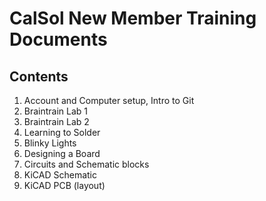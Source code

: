 # CalSol New Member Training Documents

## Contents
1. Account and Computer setup, Intro to Git
2. Braintrain Lab 1
3. Braintrain Lab 2
4. Learning to Solder
5. Blinky Lights
6. Designing a Board
7. Circuits and Schematic blocks
8. KiCAD Schematic
9. KiCAD PCB (layout) 
